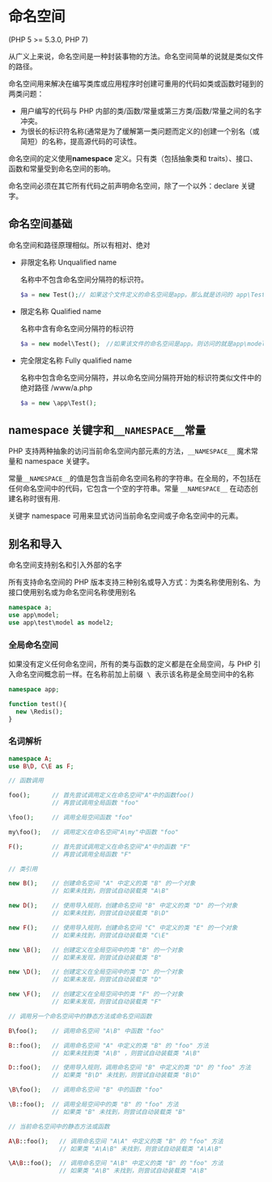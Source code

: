 # 命名空间

(PHP 5 >= 5.3.0, PHP 7)

从广义上来说，命名空间是一种封装事物的方法。命名空间简单的说就是类似文件的路径。

命名空间用来解决在编写类库或应用程序时创建可重用的代码如类或函数时碰到的两类问题：

- 用户编写的代码与 PHP 内部的类/函数/常量或第三方类/函数/常量之间的名字冲突。
- 为很长的标识符名称(通常是为了缓解第一类问题而定义的)创建一个别名（或简短）的名称，提高源代码的可读性。

命名空间的定义使用**namespace** 定义。只有类（包括抽象类和 traits）、接口、函数和常量受到命名空间的影响。

命名空间必须在其它所有代码之前声明命名空间，除了一个以外：declare 关键字。

## 命名空间基础

命名空间和路径原理相似。所以有相对、绝对

- 非限定名称 Unqualified name

  名称中不包含命名空间分隔符的标识符。

  ```php
  $a = new Test();// 如果这个文件定义的命名空间是app。那么就是访问的 app\Test类。
  ```

- 限定名称 Qualified name

  名称中含有命名空间分隔符的标识符

  ```php
  $a = new model\Test();　//如果该文件的命名空间是app。则访问的就是app\model\Test
  ```

- 完全限定名称 Fully qualified name

  名称中包含命名空间分隔符，并以命名空间分隔符开始的标识符类似文件中的绝对路径 /www/a.php

  ```php
  $a = new \app\Test();
  ```

## namespace 关键字和`__NAMESPACE__`常量

PHP 支持两种抽象的访问当前命名空间内部元素的方法，`__NAMESPACE__` 魔术常量和 namespace 关键字。

常量`__NAMESPACE__`的值是包含当前命名空间名称的字符串。在全局的，不包括在任何命名空间中的代码，它包含一个空的字符串。常量 `__NAMESPACE__` 在动态创建名称时很有用.

关键字 namespace 可用来显式访问当前命名空间或子命名空间中的元素。

## 别名和导入

命名空间支持别名和引入外部的名字

所有支持命名空间的 PHP 版本支持三种别名或导入方式：为类名称使用别名、为接口使用别名或为命名空间名称使用别名

```php
namespace a;
use app\model;
use app\test\model as model2;
```

### 全局命名空间

如果没有定义任何命名空间，所有的类与函数的定义都是在全局空间，与 PHP 引入命名空间概念前一样。在名称前加上前缀  `\`  表示该名称是全局空间中的名称

```php
namespace app;

function test(){
  new \Redis();
}
```

### 名词解析

```php
namespace A;
use B\D, C\E as F;

// 函数调用

foo();      // 首先尝试调用定义在命名空间"A"中的函数foo()
            // 再尝试调用全局函数 "foo"

\foo();     // 调用全局空间函数 "foo"

my\foo();   // 调用定义在命名空间"A\my"中函数 "foo"

F();        // 首先尝试调用定义在命名空间"A"中的函数 "F"
            // 再尝试调用全局函数 "F"

// 类引用

new B();    // 创建命名空间 "A" 中定义的类 "B" 的一个对象
            // 如果未找到，则尝试自动装载类 "A\B"

new D();    // 使用导入规则，创建命名空间 "B" 中定义的类 "D" 的一个对象
            // 如果未找到，则尝试自动装载类 "B\D"

new F();    // 使用导入规则，创建命名空间 "C" 中定义的类 "E" 的一个对象
            // 如果未找到，则尝试自动装载类 "C\E"

new \B();   // 创建定义在全局空间中的类 "B" 的一个对象
            // 如果未发现，则尝试自动装载类 "B"

new \D();   // 创建定义在全局空间中的类 "D" 的一个对象
            // 如果未发现，则尝试自动装载类 "D"

new \F();   // 创建定义在全局空间中的类 "F" 的一个对象
            // 如果未发现，则尝试自动装载类 "F"

// 调用另一个命名空间中的静态方法或命名空间函数

B\foo();    // 调用命名空间 "A\B" 中函数 "foo"

B::foo();   // 调用命名空间 "A" 中定义的类 "B" 的 "foo" 方法
            // 如果未找到类 "A\B" ，则尝试自动装载类 "A\B"

D::foo();   // 使用导入规则，调用命名空间 "B" 中定义的类 "D" 的 "foo" 方法
            // 如果类 "B\D" 未找到，则尝试自动装载类 "B\D"

\B\foo();   // 调用命名空间 "B" 中的函数 "foo"

\B::foo();  // 调用全局空间中的类 "B" 的 "foo" 方法
            // 如果类 "B" 未找到，则尝试自动装载类 "B"

// 当前命名空间中的静态方法或函数

A\B::foo();   // 调用命名空间 "A\A" 中定义的类 "B" 的 "foo" 方法
              // 如果类 "A\A\B" 未找到，则尝试自动装载类 "A\A\B"

\A\B::foo();  // 调用命名空间 "A\B" 中定义的类 "B" 的 "foo" 方法
              // 如果类 "A\B" 未找到，则尝试自动装载类 "A\B"
```
